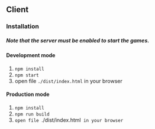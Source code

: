 ## Client

### Installation
##### Note that the server must be enabled to start the games.
#### Development mode

1. `npm install`
2. `npm start`
3.  open file `./dist/index.html` in your browser

####  Production mode

1. `npm install`
2. `npm run build`
3. `open file `./dist/index.html` in your browser`
